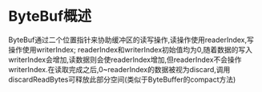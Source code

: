 # ByteBuf概述
  ByteBuf通过二个位置指针来协助缓冲区的读写操作,读操作使用readerIndex,写操作使用writerIndex;
  readerIndex和writerIndex初始值均为0,随着数据的写入writerIndex会增加,读数据则会使readerIndex增加,但readerIndex不会操作writerIndex.在读取完成之后,0~readerIndex的数据被视为discard,调用discardReadBytes可释放此部分空间(类似于ByteBuffer的compact方法)